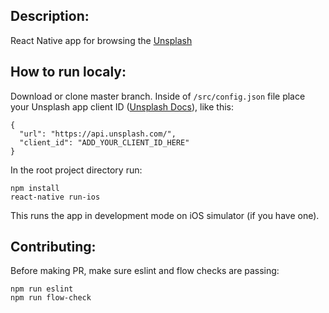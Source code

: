 ## Description:
React Native app for browsing the [Unsplash](https://unsplash.com/)

## How to run localy:

Download or clone master branch.
Inside of `/src/config.json` file place your Unsplash app client ID ([Unsplash Docs](https://unsplash.com/documentation#creating-a-developer-account)), like this:

```
{
  "url": "https://api.unsplash.com/",
  "client_id": "ADD_YOUR_CLIENT_ID_HERE"
}
```

In the root project directory run:

```
npm install
react-native run-ios
```

This runs the app in development mode on iOS simulator (if you have one).

## Contributing:

Before making PR, make sure eslint and flow checks are passing:

```
npm run eslint
npm run flow-check
```